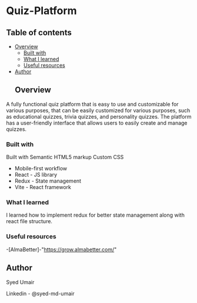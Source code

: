 # Quiz-Platform
## Table of contents

- [Overview](#overview)
  - [Built with](#built-with)
  - [What I learned](#what-i-learned)
  - [Useful resources](#useful-resources)
- [Author](#author)
  ## Overview
A fully functional quiz platform that is easy to use and customizable for various purposes, that can be easily customized for various purposes, such as educational quizzes, trivia quizzes, and personality quizzes. The platform has a user-friendly interface that allows users to easily create and manage quizzes. 
 ### Built with
Built with
Semantic HTML5 markup
Custom CSS
- Mobile-first workflow
- React - JS library
- Redux - State management
- Vite - React framework

### What I learned
I learned how to implement redux for better state management along with react file structure.

### Useful resources
-[AlmaBetter]-"https://grow.almabetter.com/"

## Author
Syed Umair

Linkedin - @syed-md-umair
